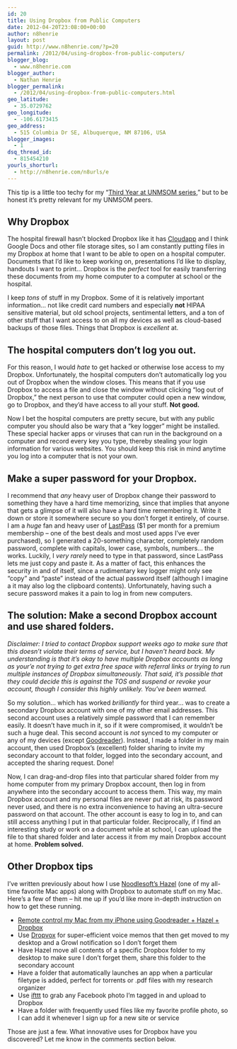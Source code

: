 ```yaml
---
id: 20
title: Using Dropbox from Public Computers
date: 2012-04-20T23:08:00+00:00
author: n8henrie
layout: post
guid: http://www.n8henrie.com/?p=20
permalink: /2012/04/using-dropbox-from-public-computers/
blogger_blog:
  - www.n8henrie.com
blogger_author:
  - Nathan Henrie
blogger_permalink:
  - /2012/04/using-dropbox-from-public-computers.html
geo_latitude:
  - 35.0729762
geo_longitude:
  - -106.6173415
geo_address:
  - 515 Columbia Dr SE, Albuquerque, NM 87106, USA
blogger_images:
  - 1
dsq_thread_id:
  - 815454210
yourls_shorturl:
  - http://n8henrie.com/n8urls/e
---
```

This tip is a little too techy for my “[Third Year at UNMSOM series](http://www.n8henrie.com/2012/04/third-year-at-unmsom-introduction/),” but to be honest it’s pretty relevant for my UNMSOM peers. 

## Why Dropbox

The hospital firewall hasn’t blocked Dropbox like it has [Cloudapp](https://twitter.com/#!/getcloudapp) and I think Google Docs and other file storage sites, so I am constantly putting files in my Dropbox at home that I want to be able to open on a hospital computer. Documents that I’d like to keep working on, presentations I’d like to display, handouts I want to print… Dropbox is the _perfect_ tool for easily transferring these documents from my home computer to a computer at school or the hospital. 

I keep _tons_ of stuff in my Dropbox. Some of it is relatively important information… not like credit card numbers and especially **not** HIPAA sensitive material, but old school projects, sentimental letters, and a ton of other stuff that I want access to on all my devices as well as cloud-based backups of those files. Things that Dropbox is _excellent_ at. 

## The hospital computers don’t log you out.

For this reason, I would _hate_ to get hacked or otherwise lose access to my Dropbox. Unfortunately, the hospital computers don’t automatically log you out of Dropbox when the window closes. This means that if you use Dropbox to access a file and close the window without clicking “log out of Dropbox,” the next person to use that computer could open a new window, go to Dropbox, and they’d have access to all your stuff. **Not good.**

Now I bet the hospital computers are pretty secure, but with any public computer you should also be wary that a “key logger” might be installed. These special hacker apps or viruses that can run in the background on a computer and record every key you type, thereby stealing your login information for various websites. You should keep this risk in mind anytime you log into a computer that is not your own. 

## Make a super password for your Dropbox.

I recommend that _any_ heavy user of Dropbox change their password to something they have a hard time memorizing, since that implies that anyone that gets a glimpse of it will also have a hard time remembering it. Write it down or store it somewhere secure so you don’t forget it entirely, of course. I am a _huge_ fan and heavy user of [LastPass](https://twitter.com/#!/lastpass) ($1 per month for a premium membership – one of the best deals and most used apps I’ve ever purchased), so I generated a 20-something character, completely random password, complete with capitals, lower case, symbols, numbers… the works. Luckily, I _very rarely_ need to type in that password, since LastPass lets me just copy and paste it. As a matter of fact, this enhances the security in and of itself, since a rudimentary key logger might only see “copy” and “paste” instead of the actual password itself (although I imagine a it may also log the clipboard contents). Unfortunately, having such a secure password makes it a pain to log in from new computers. 

## The solution: Make a second Dropbox account and use shared folders.

_Disclaimer: I tried to contact Dropbox support weeks ago to make sure that this doesn’t violate their terms of service, but I haven’t heard back. My understanding is that it’s okay to have multiple Dropbox accounts as long as your’e not trying to get extra free space with referral links or trying to run multiple instances of Dropbox simultaneously. That said, it’s possible that they could decide this is against the TOS and suspend or revoke your account, though I consider this highly unlikely. You’ve been warned._

So my solution… which has worked _brilliantly_ for third year… was to create a secondary Dropbox account with one of my other email addresses. This second account uses a relatively simple password that I can remember easily. It doesn’t have much in it, so if it were compromised, it wouldn’t be such a huge deal. This second account is _not_ synced to my computer or any of my devices (except [Goodreader](https://twitter.com/#!/goodiware)). Instead, I made a folder in my main account, then used Dropbox’s (excellent) folder sharing to invite my secondary account to that folder, logged into the secondary account, and accepted the sharing request. Done! 

Now, I can drag-and-drop files into that particular shared folder from my home computer from my primary Dropbox account, then log in from anywhere into the secondary account to access them. This way, my main Dropbox account and my personal files are never put at risk, its password never used, and there is no extra inconvenience to having an ultra-secure password on that account. The other account is easy to log in to, and can still access anything I put in that particular folder. Reciprocally, if I find an interesting study or work on a document while at school, I can upload the file to that shared folder and later access it from my main Dropbox account at home. **Problem solved.**

## Other Dropbox tips

I’ve written previously about how I use [Noodlesoft’s Hazel](https://twitter.com/#!/noodle_hazel) (one of my all-time favorite Mac apps) along with Dropbox to automate stuff on my Mac. Here’s a few of them – hit me up if you’d like more in-depth instruction on how to get these running. 

  * [Remote control my Mac from my iPhone using Goodreader + Hazel + Dropbox](http://www.n8henrie.com/2011/06/dropvox-dropbox-hazel-and-omnifocus/)
  * Use [Dropvox](http://www.irradiatedsoftware.com/dropvox/) for super-efficient voice memos that then get moved to my desktop and a Growl notification so I don’t forget them
  * Have Hazel move all contents of a specific Dropbox folder to my desktop to make sure I don’t forget them, share this folder to the secondary account
  * Have a folder that automatically launches an app when a particular filetype is added, perfect for torrents or .pdf files with my research organizer
  * Use [ifttt](https://twitter.com/#!/ifttt) to grab any Facebook photo I’m tagged in and upload to Dropbox
  * Have a folder with frequently used files like my favorite profile photo, so I can add it whenever I sign up for a new site or service

Those are just a few. What innovative uses for Dropbox have you discovered? Let me know in the comments section below. 

<div>
</div>